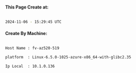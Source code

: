 
   
#### This Page Create at:

```bash

2024-11-06 - 15:29:45 UTC

```

#### Create By Machine:

```bash

Host Name : fv-az520-519

platform  : Linux-6.5.0-1025-azure-x86_64-with-glibc2.35

Ip Local  : 10.1.0.136

```

